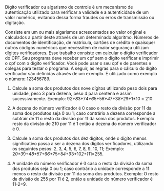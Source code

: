 Dígito verificador ou algarismo de controle é um mecanismo de autenticação utilizado para verificar a validade e a autenticidade de um valor numérico, evitando dessa forma fraudes ou erros de transmissão ou digitação.

Consiste em um ou mais algarismos acrescentados ao valor original e calculados a partir deste através de um determinado algoritmo. Números de documentos de identificação, de matrícula, cartões de crédito e quaisquer outros códigos numéricos que necessitem de maior segurança utilizam dígitos verificadores. Esse trabalho consiste em calcular o dígito verificador do CPF. Seu programa deve receber um cpf sem o dígito verificar e imprimir o cpf com o dígito verificador. Você pode usar o seu cpf e de parentes e colegas para testar o programa. A seguir, as regras para o cálculo do dígito verificador são definidas através de um exemplo. É utilizado como exemplo o número: 123456789. 

1. Calcule a soma dos produtos dos nove dígitos utilizando peso dois para unidade, peso 3 para dezena, peso 4 para centena e assim sucessivamente. Exemplo: 9*2+8*3+7*4+6*5+5*6+4*7+3*8+2*9+1*10 = 210

2. A dezena do número verificador é 0 caso o resto da divisão por 11 da soma dos produtos seja 0 ou 1; caso contrário a dezena corresponde  a subtrair de 11 o resto da divisão por 11 da soma dos produtos. Exemplo resto da divisão de 210 por 11 é 1 então a dezena do número verificador é 0. 

3. Calcule a soma dos produtos dos dez dígitos, onde o dígito menos significativo passa a ser a dezena dos dígitos verificadores, utilizando os seguintes pesos: 2, 3, 4, 5, 6, 7, 8, 9, 10, 11; Exemplo: 2*0+3*9+4*8+5*7+6*6+7*5+8*4+9*3+10*2+11*1=255. 

4. A unidade do número verificador é 0 caso o resto da divisão da soma dos produtos seja 0 ou 1; caso contrário a unidade corresponde a 11 menos o resto da divisão por 11 da soma dos produtos. Exemplo: O resto da divisão de 255 por 11 é 2, então a unidade do número verificador é 11-2=9.
